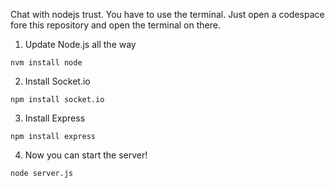 Chat with nodejs trust.
You have to use the terminal.
Just open a codespace fore this repository and open the terminal on there.
1. Update Node.js all the way
```
nvm install node
```
2. Install Socket.io
```
npm install socket.io
```
3. Install Express
```
npm install express
```
4. Now you can start the server!
```
node server.js
```